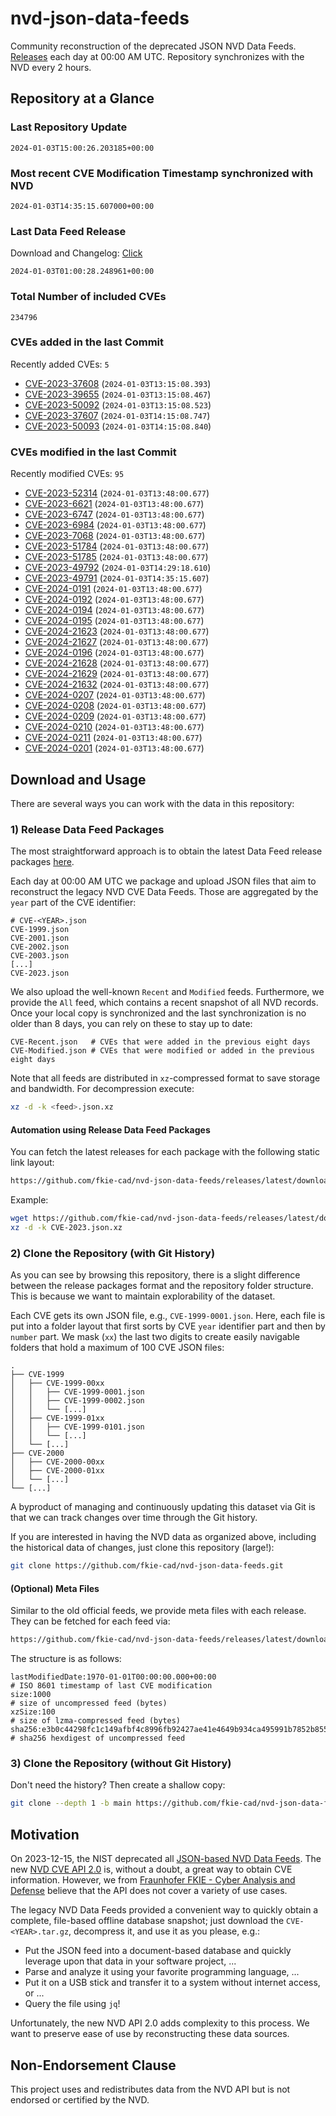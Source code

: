 # nvd-json-data-feeds

Community reconstruction of the deprecated JSON NVD Data Feeds. 
[Releases](https://github.com/fkie-cad/nvd-json-data-feeds/releases/latest) each day at 00:00 AM UTC.
Repository synchronizes with the NVD every 2 hours.

## Repository at a Glance

### Last Repository Update

```plain
2024-01-03T15:00:26.203185+00:00
```

### Most recent CVE Modification Timestamp synchronized with NVD

```plain
2024-01-03T14:35:15.607000+00:00
```

### Last Data Feed Release

Download and Changelog: [Click](https://github.com/fkie-cad/nvd-json-data-feeds/releases/latest)

```plain
2024-01-03T01:00:28.248961+00:00
```

### Total Number of included CVEs

```plain
234796
```

### CVEs added in the last Commit

Recently added CVEs: `5`

* [CVE-2023-37608](CVE-2023/CVE-2023-376xx/CVE-2023-37608.json) (`2024-01-03T13:15:08.393`)
* [CVE-2023-39655](CVE-2023/CVE-2023-396xx/CVE-2023-39655.json) (`2024-01-03T13:15:08.467`)
* [CVE-2023-50092](CVE-2023/CVE-2023-500xx/CVE-2023-50092.json) (`2024-01-03T13:15:08.523`)
* [CVE-2023-37607](CVE-2023/CVE-2023-376xx/CVE-2023-37607.json) (`2024-01-03T14:15:08.747`)
* [CVE-2023-50093](CVE-2023/CVE-2023-500xx/CVE-2023-50093.json) (`2024-01-03T14:15:08.840`)


### CVEs modified in the last Commit

Recently modified CVEs: `95`

* [CVE-2023-52314](CVE-2023/CVE-2023-523xx/CVE-2023-52314.json) (`2024-01-03T13:48:00.677`)
* [CVE-2023-6621](CVE-2023/CVE-2023-66xx/CVE-2023-6621.json) (`2024-01-03T13:48:00.677`)
* [CVE-2023-6747](CVE-2023/CVE-2023-67xx/CVE-2023-6747.json) (`2024-01-03T13:48:00.677`)
* [CVE-2023-6984](CVE-2023/CVE-2023-69xx/CVE-2023-6984.json) (`2024-01-03T13:48:00.677`)
* [CVE-2023-7068](CVE-2023/CVE-2023-70xx/CVE-2023-7068.json) (`2024-01-03T13:48:00.677`)
* [CVE-2023-51784](CVE-2023/CVE-2023-517xx/CVE-2023-51784.json) (`2024-01-03T13:48:00.677`)
* [CVE-2023-51785](CVE-2023/CVE-2023-517xx/CVE-2023-51785.json) (`2024-01-03T13:48:00.677`)
* [CVE-2023-49792](CVE-2023/CVE-2023-497xx/CVE-2023-49792.json) (`2024-01-03T14:29:18.610`)
* [CVE-2023-49791](CVE-2023/CVE-2023-497xx/CVE-2023-49791.json) (`2024-01-03T14:35:15.607`)
* [CVE-2024-0191](CVE-2024/CVE-2024-01xx/CVE-2024-0191.json) (`2024-01-03T13:48:00.677`)
* [CVE-2024-0192](CVE-2024/CVE-2024-01xx/CVE-2024-0192.json) (`2024-01-03T13:48:00.677`)
* [CVE-2024-0194](CVE-2024/CVE-2024-01xx/CVE-2024-0194.json) (`2024-01-03T13:48:00.677`)
* [CVE-2024-0195](CVE-2024/CVE-2024-01xx/CVE-2024-0195.json) (`2024-01-03T13:48:00.677`)
* [CVE-2024-21623](CVE-2024/CVE-2024-216xx/CVE-2024-21623.json) (`2024-01-03T13:48:00.677`)
* [CVE-2024-21627](CVE-2024/CVE-2024-216xx/CVE-2024-21627.json) (`2024-01-03T13:48:00.677`)
* [CVE-2024-0196](CVE-2024/CVE-2024-01xx/CVE-2024-0196.json) (`2024-01-03T13:48:00.677`)
* [CVE-2024-21628](CVE-2024/CVE-2024-216xx/CVE-2024-21628.json) (`2024-01-03T13:48:00.677`)
* [CVE-2024-21629](CVE-2024/CVE-2024-216xx/CVE-2024-21629.json) (`2024-01-03T13:48:00.677`)
* [CVE-2024-21632](CVE-2024/CVE-2024-216xx/CVE-2024-21632.json) (`2024-01-03T13:48:00.677`)
* [CVE-2024-0207](CVE-2024/CVE-2024-02xx/CVE-2024-0207.json) (`2024-01-03T13:48:00.677`)
* [CVE-2024-0208](CVE-2024/CVE-2024-02xx/CVE-2024-0208.json) (`2024-01-03T13:48:00.677`)
* [CVE-2024-0209](CVE-2024/CVE-2024-02xx/CVE-2024-0209.json) (`2024-01-03T13:48:00.677`)
* [CVE-2024-0210](CVE-2024/CVE-2024-02xx/CVE-2024-0210.json) (`2024-01-03T13:48:00.677`)
* [CVE-2024-0211](CVE-2024/CVE-2024-02xx/CVE-2024-0211.json) (`2024-01-03T13:48:00.677`)
* [CVE-2024-0201](CVE-2024/CVE-2024-02xx/CVE-2024-0201.json) (`2024-01-03T13:48:00.677`)


## Download and Usage

There are several ways you can work with the data in this repository:

### 1) Release Data Feed Packages

The most straightforward approach is to obtain the latest Data Feed release packages [here](https://github.com/fkie-cad/nvd-json-data-feeds/releases/latest).

Each day at 00:00 AM UTC we package and upload JSON files that aim to reconstruct the legacy NVD CVE Data Feeds.
Those are aggregated by the `year` part of the CVE identifier:

```
# CVE-<YEAR>.json
CVE-1999.json
CVE-2001.json
CVE-2002.json
CVE-2003.json
[...]
CVE-2023.json
```

We also upload the well-known `Recent` and `Modified` feeds.
Furthermore, we provide the `All` feed, which contains a recent snapshot of all NVD records.
Once your local copy is synchronized and the last synchronization is no older than 8 days, you can rely on these to stay up to date:

```plain
CVE-Recent.json   # CVEs that were added in the previous eight days
CVE-Modified.json # CVEs that were modified or added in the previous eight days
```

Note that all feeds are distributed in `xz`-compressed format to save storage and bandwidth.
For decompression execute:

```sh
xz -d -k <feed>.json.xz
```


#### Automation using Release Data Feed Packages

You can fetch the latest releases for each package with the following static link layout:

```sh
https://github.com/fkie-cad/nvd-json-data-feeds/releases/latest/download/CVE-<YEAR>.json.xz
```

Example:

```sh
wget https://github.com/fkie-cad/nvd-json-data-feeds/releases/latest/download/CVE-2023.json.xz
xz -d -k CVE-2023.json.xz
```



### 2) Clone the Repository (with Git History)

As you can see by browsing this repository, there is a slight difference between the release packages format and the repository folder structure.
This is because we want to maintain explorability of the dataset.

Each CVE gets its own JSON file, e.g., `CVE-1999-0001.json`.
Here, each file is put into a folder layout that first sorts by CVE `year` identifier part and then by `number` part.
We mask (`xx`) the last two digits to create easily navigable folders that hold a maximum of 100 CVE JSON files:

```plain
.
├── CVE-1999
│   ├── CVE-1999-00xx
│   │   ├── CVE-1999-0001.json
│   │   ├── CVE-1999-0002.json
│   │   └── [...]
│   ├── CVE-1999-01xx
│   │   ├── CVE-1999-0101.json
│   │   └── [...]
│   └── [...]
├── CVE-2000
│   ├── CVE-2000-00xx
│   ├── CVE-2000-01xx
│   └── [...]
└── [...]
```

A byproduct of managing and continuously updating this dataset via Git is that we can track changes over time through the Git history.

If you are interested in having the NVD data as organized above, including the historical data of changes, just clone this repository (large!):

```sh
git clone https://github.com/fkie-cad/nvd-json-data-feeds.git
```

#### (Optional) Meta Files

Similar to the old official feeds, we provide meta files with each release. They can be fetched for each feed via:

```sh
https://github.com/fkie-cad/nvd-json-data-feeds/releases/latest/download/CVE-<YEAR>.meta
```

The structure is as follows:

```plain
lastModifiedDate:1970-01-01T00:00:00.000+00:00                          # ISO 8601 timestamp of last CVE modification
size:1000                                                               # size of uncompressed feed (bytes)
xzSize:100                                                              # size of lzma-compressed feed (bytes)
sha256:e3b0c44298fc1c149afbf4c8996fb92427ae41e4649b934ca495991b7852b855 # sha256 hexdigest of uncompressed feed
```


### 3) Clone the Repository (without Git History)

Don't need the history? Then create a shallow copy:

```sh
git clone --depth 1 -b main https://github.com/fkie-cad/nvd-json-data-feeds.git
```

## Motivation

On 2023-12-15, the NIST deprecated all [JSON-based NVD Data Feeds](https://nvd.nist.gov/vuln/data-feeds#divRetirementBanner-1).
The new [NVD CVE API 2.0](https://nvd.nist.gov/developers/vulnerabilities) is, without a doubt, a great way to obtain CVE information.
However, we from [Fraunhofer FKIE - Cyber Analysis and Defense](https://www.fkie.fraunhofer.de/en/departments/cad.html) believe that the API does not cover a variety of use cases.

The legacy NVD Data Feeds provided a convenient way to quickly obtain a complete, file-based offline database snapshot; just download the `CVE-<YEAR>.tar.gz`, decompress it, and use it as you please, e.g.:

* Put the JSON feed into a document-based database and quickly leverage upon that data in your software project, ...
* Parse and analyze it using your favorite programming language, ...
* Put it on a USB stick and transfer it to a system without internet access, or ...
* Query the file using `jq`!

Unfortunately, the new NVD API 2.0 adds complexity to this process.
We want to preserve ease of use by reconstructing these data sources.

## Non-Endorsement Clause

This project uses and redistributes data from the NVD API but is not endorsed or certified by the NVD.